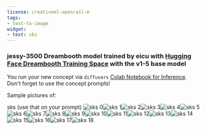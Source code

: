 ```yaml
---
license: creativeml-openrail-m
tags:
- text-to-image
widget:
- text: sks
---
```

### jessy-3500 Dreambooth model trained by eicu with [Hugging Face Dreambooth Training Space](https://huggingface.co/spaces/multimodalart/dreambooth-training) with the v1-5 base model

You run your new concept via `diffusers` [Colab Notebook for Inference](https://colab.research.google.com/github/huggingface/notebooks/blob/main/diffusers/sd_dreambooth_inference.ipynb). Don't forget to use the concept prompts! 

Sample pictures of:
  
  
  
  
  
  
  
  
  
  
  
  
  
  
  
  
  
  
sks (use that on your prompt) 
![sks 0](https://huggingface.co/eicu/jessy-3500/resolve/main/concept_images/sks_%281%29.jpg)![sks 1](https://huggingface.co/eicu/jessy-3500/resolve/main/concept_images/sks_%282%29.jpg)![sks 2](https://huggingface.co/eicu/jessy-3500/resolve/main/concept_images/sks_%283%29.jpg)![sks 3](https://huggingface.co/eicu/jessy-3500/resolve/main/concept_images/sks_%284%29.jpg)![sks 4](https://huggingface.co/eicu/jessy-3500/resolve/main/concept_images/sks_%285%29.jpg)![sks 5](https://huggingface.co/eicu/jessy-3500/resolve/main/concept_images/sks_%286%29.jpg)![sks 6](https://huggingface.co/eicu/jessy-3500/resolve/main/concept_images/sks_%287%29.jpg)![sks 7](https://huggingface.co/eicu/jessy-3500/resolve/main/concept_images/sks_%288%29.jpg)![sks 8](https://huggingface.co/eicu/jessy-3500/resolve/main/concept_images/sks_%289%29.jpg)![sks 9](https://huggingface.co/eicu/jessy-3500/resolve/main/concept_images/sks_%2810%29.jpg)![sks 10](https://huggingface.co/eicu/jessy-3500/resolve/main/concept_images/sks_%2811%29.jpg)![sks 11](https://huggingface.co/eicu/jessy-3500/resolve/main/concept_images/sks_%2812%29.jpg)![sks 12](https://huggingface.co/eicu/jessy-3500/resolve/main/concept_images/sks_%2813%29.jpg)![sks 13](https://huggingface.co/eicu/jessy-3500/resolve/main/concept_images/sks_%2814%29.jpg)![sks 14](https://huggingface.co/eicu/jessy-3500/resolve/main/concept_images/sks_%2815%29.jpg)![sks 15](https://huggingface.co/eicu/jessy-3500/resolve/main/concept_images/sks_%2816%29.jpg)![sks 16](https://huggingface.co/eicu/jessy-3500/resolve/main/concept_images/sks_%2817%29.jpg)![sks 17](https://huggingface.co/eicu/jessy-3500/resolve/main/concept_images/sks_%2818%29.jpg)![sks 18](https://huggingface.co/eicu/jessy-3500/resolve/main/concept_images/sks_%2819%29.jpg)
